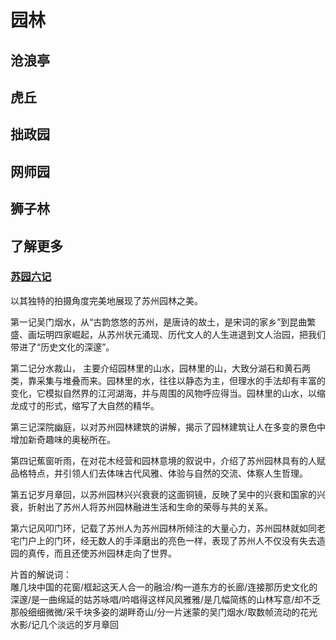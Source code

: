 # 园林
## 沧浪亭

## 虎丘

## 拙政园

## 网师园

## 狮子林

## 了解更多
### [苏园六记](http://v.youku.com/v_show/id_XNDYyOTI3MDA=.html?from=s1.8-1-1.2&f=18857294&spm=a2h0k.8191407.0.0)
以其独特的拍摄角度完美地展现了苏州园林之美。

第一记吴门烟水，从“古韵悠悠的苏州，是唐诗的故土，是宋词的家乡”到昆曲繁盛、画坛明四家崛起，从苏州状元涌现、历代文人的人生进退到文人治园，把我们带进了“历史文化的深邃”。

第二记分水裁山， 主要介绍园林里的山水，园林里的山，大致分湖石和黄石两类，靠采集与堆叠而来。园林里的水，往往以静态为主，但理水的手法却有丰富的变化，它模拟自然界的江河湖海，并与周围的风物呼应得当。园林里的山水，以缩龙成寸的形式，缩写了大自然的精华。

第三记深院幽庭，以对苏州园林建筑的讲解，揭示了园林建筑让人在多变的景色中增加新奇趣味的奥秘所在。

第四记蕉窗听雨，在对花木经营和园林意境的叙说中，介绍了苏州园林具有的人赋品格特点，并引领人们去体味古代风雅、体验与自然的交流、体察人生哲理。

第五记岁月章回，以苏州园林兴兴衰衰的这面铜镜，反映了吴中的兴衰和国家的兴衰，折射出了苏州人将苏州园林融进生活和生命的荣辱与共的关系。

第六记风叩门环，记载了苏州人为苏州园林所倾注的大量心力，苏州园林就如同老宅门户上的门环，经无数人的手泽磨出的亮色一样，表现了苏州人不仅没有失去造园的真传，而且还使苏州园林走向了世界。

片首的解说词：  
雕几块中国的花窗/框起这天人合一的融洽/构一道东方的长廊/连接那历史文化的深邃/是一曲绵延的姑苏咏唱/吟唱得这样风风雅雅/是几幅简练的山林写意/却不乏那般细细微微/采千块多姿的湖畔奇山/分一片迷蒙的吴门烟水/取数帧流动的花光水影/记几个淡远的岁月章回
